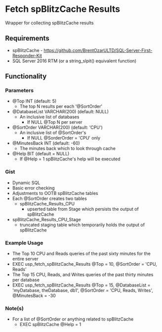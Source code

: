 # Fetch spBlitzCache Results
Wrapper for collecting spBlitzCache results

## Requirements
* spBlitzCache - https://github.com/BrentOzarULTD/SQL-Server-First-Responder-Kit
* SQL Server 2016 RTM (or a string_slpit() equivalent function)

## Functionality
### Parameters
* @Top INT (default: 5)
  * The top N results per each '@SortOrder'
* @DatabaseList VARCHAR(200) (default: NULL)
  * An inclusive list of databases 
    * If NULL @Top N per server
* @SortOrder VARCHAR(200) (default: 'CPU')
  * An inclusive list of @SortOrder's 
    * If NULL @SorderOrder = 'CPU' only
* @MinutesBack INT (default: -60)
  * The minutes back which to look through cache
* @Help BIT (default = NULL)
  * If @Help = 1 spBlitzCache's help will be executed

### Gist
* Dynamic SQL 
* Basic error checking
* Adjustments to OOTB spBlitzCache tables
* Each @SortOrder creates two tables
  * spBlitzCache_Results_CPU
    * upserted table from Stage which persists the output of spBlitzCache
* spBlitzCache_Results_CPU_Stage
  * truncated staging table which temporarily holds the output of spBlitzCache

### Example Usage
* The Top 10 CPU and Reads queries of the past sixty minutes for the entire server
 * EXEC usp_fetch_spBlitzCache_Results @Top = 10, @SortOrder = 'CPU, Reads'
* The Top 15 CPU, Reads, and Writes queries of the past thirty minutes per database
 * EXEC usp_fetch_spBlitzCache_Results @Top = 15, @DatabaseList = 'myDatabase, theDatabase, db1', @SortOrder = 'CPU, Reads, Writes', @MinutesBack = -30
 
### Note(s)
* For a list of @SortOrder or anything related to spBlitzCache 
  * EXEC spBlitzCache @Help = 1
